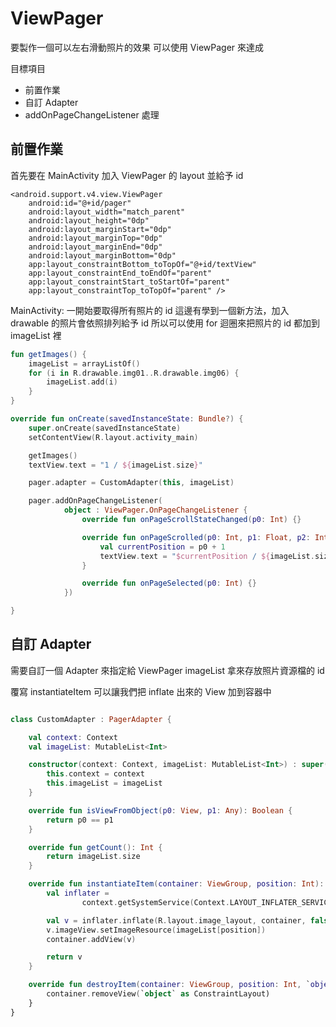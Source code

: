 ViewPager
===

要製作一個可以左右滑動照片的效果
可以使用 ViewPager 來達成

目標項目
- 前置作業
- 自訂 Adapter
- addOnPageChangeListener 處理

## 前置作業
首先要在 MainActivity 加入 ViewPager 的 layout
並給予 id
```xml=
<android.support.v4.view.ViewPager
    android:id="@+id/pager"
    android:layout_width="match_parent"
    android:layout_height="0dp"
    android:layout_marginStart="0dp"
    android:layout_marginTop="0dp"
    android:layout_marginEnd="0dp"
    android:layout_marginBottom="0dp"
    app:layout_constraintBottom_toTopOf="@+id/textView"
    app:layout_constraintEnd_toEndOf="parent"
    app:layout_constraintStart_toStartOf="parent"
    app:layout_constraintTop_toTopOf="parent" />
```

MainActivity:
一開始要取得所有照片的 id
這邊有學到一個新方法，加入 drawable 的照片會依照排列給予 id 
所以可以使用 for 迴圈來把照片的 id 都加到 imageList 裡
```kotlin
fun getImages() {
    imageList = arrayListOf()
    for (i in R.drawable.img01..R.drawable.img06) {
        imageList.add(i)
    }
}
```

```kotlin
override fun onCreate(savedInstanceState: Bundle?) {
    super.onCreate(savedInstanceState)
    setContentView(R.layout.activity_main)

    getImages()
    textView.text = "1 / ${imageList.size}"

    pager.adapter = CustomAdapter(this, imageList)

    pager.addOnPageChangeListener(
            object : ViewPager.OnPageChangeListener {
                override fun onPageScrollStateChanged(p0: Int) {}

                override fun onPageScrolled(p0: Int, p1: Float, p2: Int) {
                    val currentPosition = p0 + 1
                    textView.text = "$currentPosition / ${imageList.size}"
                }

                override fun onPageSelected(p0: Int) {}
            })

}
```

## 自訂 Adapter
需要自訂一個 Adapter 來指定給 ViewPager
imageList 拿來存放照片資源檔的 id

覆寫 instantiateItem 可以讓我們把 inflate 出來的 View 加到容器中
```kotlin

class CustomAdapter : PagerAdapter {

    val context: Context
    val imageList: MutableList<Int>

    constructor(context: Context, imageList: MutableList<Int>) : super() {
        this.context = context
        this.imageList = imageList
    }

    override fun isViewFromObject(p0: View, p1: Any): Boolean {
        return p0 == p1
    }

    override fun getCount(): Int {
        return imageList.size
    }

    override fun instantiateItem(container: ViewGroup, position: Int): Any {
        val inflater =
                context.getSystemService(Context.LAYOUT_INFLATER_SERVICE) as LayoutInflater

        val v = inflater.inflate(R.layout.image_layout, container, false)
        v.imageView.setImageResource(imageList[position])
        container.addView(v)

        return v
    }

    override fun destroyItem(container: ViewGroup, position: Int, `object`: Any) {
        container.removeView(`object` as ConstraintLayout)
    }
}
```